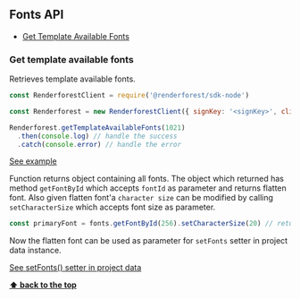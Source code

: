## Fonts API

  - [Get Template Available Fonts](#get-template-available-fonts)

### Get template available fonts

Retrieves template available fonts.
```js
const RenderforestClient = require('@renderforest/sdk-node')

const Renderforest = new RenderforestClient({ signKey: '<signKey>', clientId: -1 })

Renderforest.getTemplateAvailableFonts(1021)
  .then(console.log) // handle the success
  .catch(console.error) // handle the error
```

[See example](/samples/fonts/get-template-available-fonts.js)

Function returns object containing all fonts. The object which returned has method `getFontById` which accepts `fontId` 
as parameter and returns flatten font. Also given flatten font'a `character size` can be modified by calling 
`setCharacterSize` which accepts font size as parameter.

```js
const primaryFont = fonts.getFontById(256).setCharacterSize(20) // returns flatten font with tuned character size
```

Now the flatten font can be used as parameter for `setFonts` setter in project data instance.

[See setFonts() setter in project data](/docs/project-data-api/PROJECT_DATA_API.md#set-project-fonts)

**[⬆ back to the top](#fonts-api)**
